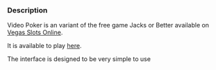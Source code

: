 ### Description 
Video Poker is an variant of the free game Jacks or Better available on [Vegas Slots Online](https://www.vegasslotsonline.com/video-poker/jacks-or-better/).

It is available to play [here](https://alantam626.github.io/videoPoker/).

The interface is designed to be very simple to use 